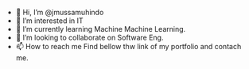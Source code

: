 - 👋 Hi, I’m @jmussamuhindo
- 👀 I’m interested in IT
- 🌱 I’m currently learning Machine Machine Learning.
- 💞️ I’m looking to collaborate on Software Eng.
- 📫 How to reach me Find bellow thw link of my portfolio and contach me.

<!---
jmussamuhindo/jmussamuhindo is a ✨ special ✨ repository because its `README.md` (this file) appears on your GitHub profile.
You can click the Preview link to take a look at your changes.
--->
